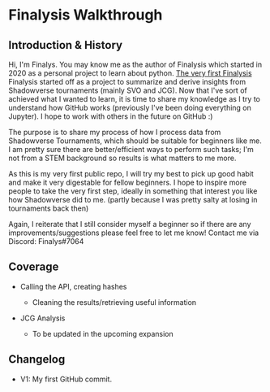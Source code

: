 # Finalysis Walkthrough

## Introduction & History
Hi, I'm Finalys. You may know me as the author of Finalysis which started in 2020 as a personal project to learn about python. [The very first Finalysis](https://twitter.com/_finalys_/status/1241254832989593606?s=20&t=voDlHTU61L76QXQsW92XNQ)
Finalysis started off as a project to summarize and derive insights from Shadowverse tournaments (mainly SVO and JCG). Now that I've sort of achieved what I wanted to learn, it is time to share my knowledge as I try to understand how GitHub works (previously I've been doing everything on Jupyter). I hope to work with others in the future on GitHub :)

The purpose is to share my process of how I process data from Shadowverse Tournaments, which should be suitable for beginners like me. I am pretty sure there are better/efficient ways to perform such tasks; I'm not from a STEM background so results is what matters to me more. 

As this is my very first public repo, I will try my best to pick up good habit and make it very digestable for fellow beginners. I hope to inspire more people to take the very first step, ideally in something that interest you like how Shadowverse did to me. (partly because I was pretty salty at losing in tournaments back then)

Again, I reiterate that I still consider myself a beginner so if there are any improvements/suggestions please feel free to let me know! Contact me via Discord: Finalys#7064

## Coverage

- Calling the API, creating hashes
    - Cleaning the results/retrieving useful information
    
- JCG Analysis
    - To be updated in the upcoming expansion
    
## Changelog
- V1: My first GitHub commit.
